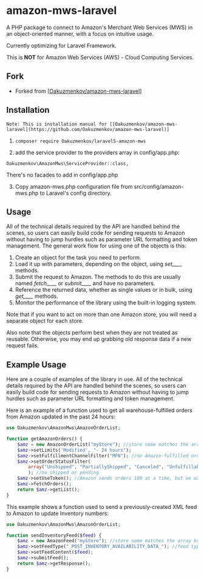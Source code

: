 # amazon-mws-laravel

A PHP package to connect to Amazon's Merchant Web Services (MWS) in an object-oriented manner, with a focus on intuitive usage.

Currently optimizing for Laravel Framework.

This is **NOT** for Amazon Web Services (AWS) - Cloud Computing Services.

## Fork

* Forked from [[Oakuzmenkov/amazon-mws-laravel](https://github.com/Oakuzmenkov/amazon-mws-laravel)]

## Installation

```
Note: This is installation manual for [[Oakuzmenkov/amazon-mws-laravel](https://github.com/Oakuzmenkov/amazon-mws-laravel)]
```

1.  `composer require Oakuzmenkov/laravel5-amazon-mws`

2.  add the service provider to the providers array in config/app.php:

```
Oakuzmenkov\AmazonMws\ServiceProvider::class,
```

There's no facades to add in config/app.php

3.  Copy amazon-mws.php configuration file from src/config/amazon-mws.php to Laravel's config directory.

## Usage

All of the technical details required by the API are handled behind the scenes,
so users can easily build code for sending requests to Amazon
without having to jump hurdles such as parameter URL formatting and token management.
The general work flow for using one of the objects is this:

1.  Create an object for the task you need to perform.
2.  Load it up with parameters, depending on the object, using _set\_\_\_\__ methods.
3.  Submit the request to Amazon. The methods to do this are usually named _fetch\_\_\_\__ or _submit\_\_\_\__ and have no parameters.
4.  Reference the returned data, whether as single values or in bulk, using _get\_\_\_\__ methods.
5.  Monitor the performance of the library using the built-in logging system.

Note that if you want to act on more than one Amazon store, you will need a separate object for each store.

Also note that the objects perform best when they are not treated as reusable. Otherwise, you may end up grabbing old response data if a new request fails.

## Example Usage

Here are a couple of examples of the library in use.
All of the technical details required by the API are handled behind the scenes,
so users can easily build code for sending requests to Amazon
without having to jump hurdles such as parameter URL formatting and token management.

Here is an example of a function used to get all warehouse-fulfilled orders from Amazon updated in the past 24 hours:

```php
use Oakuzmenkov\AmazonMws\AmazonOrderList;

function getAmazonOrders() {
    $amz = new AmazonOrderList("myStore"); //store name matches the array key in the config file
    $amz->setLimits('Modified', "- 24 hours");
    $amz->setFulfillmentChannelFilter("MFN"); //no Amazon-fulfilled orders
    $amz->setOrderStatusFilter(
        array("Unshipped", "PartiallyShipped", "Canceled", "Unfulfillable")
        ); //no shipped or pending
    $amz->setUseToken(); //Amazon sends orders 100 at a time, but we want them all
    $amz->fetchOrders();
    return $amz->getList();
}
```

This example shows a function used to send a previously-created XML feed to Amazon to update Inventory numbers:

```php
use Oakuzmenkov\AmazonMws\AmazonOrderList;

function sendInventoryFeed($feed) {
    $amz = new AmazonFeed("myStore"); //store name matches the array key in the config file
    $amz->setFeedType("_POST_INVENTORY_AVAILABILITY_DATA_"); //feed types listed in documentation
    $amz->setFeedContent($feed);
    $amz->submitFeed();
    return $amz->getResponse();
}
```
